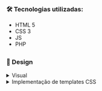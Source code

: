 ##

### 🛠 Tecnologias utilizadas:

- HTML 5
- CSS 3
- JS
- PHP

##

### 🎨 Design 

<details>
<summary>Visual</summary>
<P>Decidi optar por um website escuro e claro (preferência do utilizador), o foco principal está numa espécie de portfolio.</p>
</details>

<details>
<summary>Implementação de templates CSS</summary>
<p>Utilizei template gratuito , e template de Light/Night time, com o objetivo de conseguir usar código não estruturado por mim e utilizá-lo da forma que pretendia, manipulando o código consoante as minhas necessidades.</p>

##

##

### 💻 Resultado:


![image](https://github.com/user-attachments/assets/a1adf90f-b18c-486f-8bf8-31c5fe2d27dd)

![image](https://github.com/user-attachments/assets/bdb19ff3-7f68-4176-8f19-882bd6b5a72d)



##

### 💬 Sugestões:

Fico aberto a sugestões de melhoria e ideias.
